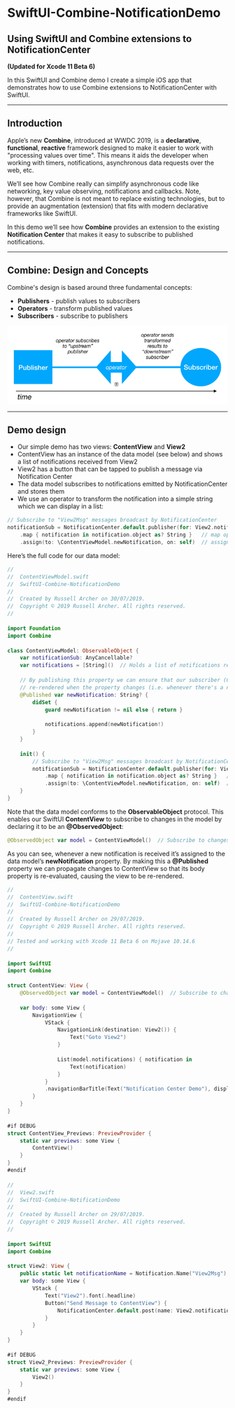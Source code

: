 # SwiftUI-Combine-NotificationDemo
## Using SwiftUI and Combine extensions to NotificationCenter
**(Updated for Xcode 11 Beta 6)**

In this SwiftUI and Combine demo I create a simple iOS app that demonstrates how to use Combine extensions to NotificationCenter with SwiftUI.

___

## Introduction
Apple’s new **Combine**, introduced at WWDC 2019, is a **declarative**, **functional**, **reactive** framework designed to make it easier 
to work with "processing values over time". 
This means it aids the developer when working with timers, notifications, asynchronous data requests over the web, etc. 

We’ll see how Combine really can simplify asynchronous code like networking, key value observing, notifications and callbacks.
Note, however, that Combine is not meant to replace existing technologies, but to provide an augmentation (extension) that fits with modern 
declarative frameworks like SwiftUI.

In this demo we’ll see how **Combine** provides an extension to the existing **Notification Center** that makes it easy to subscribe 
to published notifications.

___

## Combine: Design and Concepts
Combine's design is based around three fundamental concepts:

* **Publishers** - publish values to subscribers
* **Operators** - transform published values 
* **Subscribers** - subscribe to publishers

![](./readme-assets/image01.jpg)

___

## Demo design

* Our simple demo has two views: **ContentView** and **View2**
* ContentView has an instance of the data model (see below) and shows a list of notifications received from View2
* View2 has a button that can be tapped to publish a message via Notification Center
* The data model subscribes to notifications emitted by NotificationCenter and stores them
* We use an operator to transform the notification into a simple string which we can display in a list:

``` swift
// Subscribe to "View2Msg" messages broadcast by NotificationCenter
notificationSub = NotificationCenter.default.publisher(for: View2.notificationName)
    .map { notification in notification.object as? String }   // map operator transforms the notification into a string
    .assign(to: \ContentViewModel.newNotification, on: self)  // assign the msg to a property using a keypath 
```

Here’s the full code for our data model: 

``` swift
//
//  ContentViewModel.swift
//  SwiftUI-Combine-NotificationDemo
//
//  Created by Russell Archer on 30/07/2019.
//  Copyright © 2019 Russell Archer. All rights reserved.
//

import Foundation
import Combine

class ContentViewModel: ObservableObject {
    var notificationSub: AnyCancellable?
    var notifications = [String]()  // Holds a list of notifications received from View2 via NotificationCenter
    
    // By publishing this property we can ensure that our subscriber (ContentView) will be
    // re-rendered when the property changes (i.e. whenever there's a new notification)
    @Published var newNotification: String? {
        didSet {
            guard newNotification != nil else { return }
            
            notifications.append(newNotification!)
        }
    }
    
    init() {
        // Subscribe to "View2Msg" messages broadcast by NotificationCenter
        notificationSub = NotificationCenter.default.publisher(for: View2.notificationName)
            .map { notification in notification.object as? String }   // map operator transforms the notification into a string
            .assign(to: \ContentViewModel.newNotification, on: self)  // assign the msg to a property using a keypath
    }
}
```

Note that the data model conforms to the **ObservableObject** protocol. 
This enables our SwiftUI **ContentView** to subscribe to changes in the model by declaring it to be an **@ObservedObject**:

``` swift
@ObservedObject var model = ContentViewModel()  // Subscribe to changes to our model (i.e. new notifications)
```

As you can see, whenever a new notification is received it’s assigned to the data model’s **newNotification** property. 
By making this a **@Published** property we can propagate changes to ContentView so that its body property is re-evaluated, 
causing the view to be re-rendered.

``` swift
//
//  ContentView.swift
//  SwiftUI-Combine-NotificationDemo
//
//  Created by Russell Archer on 29/07/2019.
//  Copyright © 2019 Russell Archer. All rights reserved.
//
// Tested and working with Xcode 11 Beta 6 on Mojave 10.14.6
//

import SwiftUI
import Combine

struct ContentView: View {
    @ObservedObject var model = ContentViewModel()  // Subscribe to changes to our model (i.e. new notifications)
    
    var body: some View {
        NavigationView {
            VStack {
                NavigationLink(destination: View2()) {
                    Text("Goto View2")
                }
  
                List(model.notifications) { notification in
                    Text(notification)
                }
            }
            .navigationBarTitle(Text("Notification Center Demo"), displayMode: .inline)
        }
    }
}

#if DEBUG
struct ContentView_Previews: PreviewProvider {
    static var previews: some View {
        ContentView()
    }
}
#endif

//
//  View2.swift
//  SwiftUI-Combine-NotificationDemo
//
//  Created by Russell Archer on 29/07/2019.
//  Copyright © 2019 Russell Archer. All rights reserved.
//

import SwiftUI
import Combine

struct View2: View {
    public static let notificationName = Notification.Name("View2Msg")
    var body: some View {
        VStack {
            Text("View2").font(.headline)
            Button("Send Message to ContentView") {
                NotificationCenter.default.post(name: View2.notificationName, object: "Hello from View2 at \(Date())")
            }
        }
    }
}

#if DEBUG
struct View2_Previews: PreviewProvider {
    static var previews: some View {
        View2()
    }
}
#endif
```


